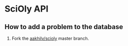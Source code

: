 # SciOly API

## How to add a problem to the database

1. Fork the [aakhilv/scioly](https://github.com/aakhilv/scioly/fork) master branch.
